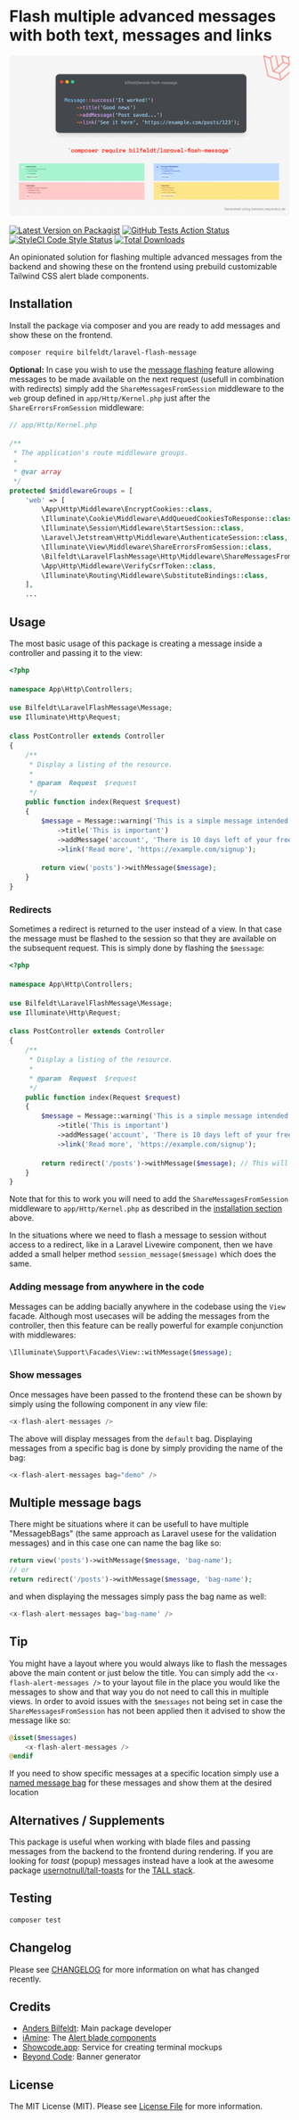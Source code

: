 # Flash multiple advanced messages with both text, messages and links

![bilfeldt/laravel-flash-message](/art/banner.png?raw=true)

[![Latest Version on Packagist](https://img.shields.io/packagist/v/bilfeldt/laravel-flash-message.svg?style=flat-square)](https://packagist.org/packages/bilfeldt/laravel-flash-message)
[![GitHub Tests Action Status](https://img.shields.io/github/workflow/status/bilfeldt/laravel-flash-message/run-tests?label=tests)](https://github.com/bilfeldt/laravel-flash-message/actions?query=workflow%3Arun-tests+branch%3Amain)
[![StyleCI Code Style Status](https://github.styleci.io/repos/416473017/shield)](https://github.styleci.io/repos/416473017/shield)
[![Total Downloads](https://img.shields.io/packagist/dt/bilfeldt/laravel-flash-message.svg?style=flat-square)](https://packagist.org/packages/bilfeldt/laravel-flash-message)

An opinionated solution for flashing multiple advanced messages from the backend and showing these on the frontend using prebuild customizable Tailwind CSS alert blade components.

## Installation

Install the package via composer and you are ready to add messages and show these on the frontend.

```bash
composer require bilfeldt/laravel-flash-message
```

**Optional:** In case you wish to use the [message flashing](https://laravel.com/docs/master/responses#redirecting-with-flashed-session-data) feature allowing messages to be made available on the next request (usefull in combination with redirects) simply add the `ShareMessagesFromSession` middleware to the `web` group defined in `app/Http/Kernel.php` just after the `ShareErrorsFromSession` middleware:

```php
// app/Http/Kernel.php

/**
 * The application's route middleware groups.
 *
 * @var array
 */
protected $middlewareGroups = [
    'web' => [
        \App\Http\Middleware\EncryptCookies::class,
        \Illuminate\Cookie\Middleware\AddQueuedCookiesToResponse::class,
        \Illuminate\Session\Middleware\StartSession::class,
        \Laravel\Jetstream\Http\Middleware\AuthenticateSession::class,
        \Illuminate\View\Middleware\ShareErrorsFromSession::class,
        \Bilfeldt\LaravelFlashMessage\Http\Middleware\ShareMessagesFromSession::class, // <------ ADDED HERE
        \App\Http\Middleware\VerifyCsrfToken::class,
        \Illuminate\Routing\Middleware\SubstituteBindings::class,
    ],
    ...
```

## Usage

The most basic usage of this package is creating a message inside a controller and passing it to the view:

```php
<?php

namespace App\Http\Controllers;

use Bilfeldt\LaravelFlashMessage\Message;
use Illuminate\Http\Request;

class PostController extends Controller
{
    /**
     * Display a listing of the resource.
     *
     * @param  Request  $request
     */
    public function index(Request $request)
    {
        $message = Message::warning('This is a simple message intended for you') // message/success/info/warning/error
            ->title('This is important')
            ->addMessage('account', 'There is 10 days left of your free trial')
            ->link('Read more', 'https://example.com/signup');
            
        return view('posts')->withMessage($message);
    }
}
```

### Redirects

Sometimes a redirect is returned to the user instead of a view. In that case the message must be flashed to the session so that they are available on the subsequent request. This is simply done by flashing the `$message`:

```php
<?php

namespace App\Http\Controllers;

use Bilfeldt\LaravelFlashMessage\Message;
use Illuminate\Http\Request;

class PostController extends Controller
{
    /**
     * Display a listing of the resource.
     *
     * @param  Request  $request
     */
    public function index(Request $request)
    {
        $message = Message::warning('This is a simple message intended for you') // message/success/info/warning/error
            ->title('This is important')
            ->addMessage('account', 'There is 10 days left of your free trial')
            ->link('Read more', 'https://example.com/signup');
            
        return redirect('/posts')->withMessage($message); // This will flash the message to the Laravel session
    }
}
```

Note that for this to work you will need to add the `ShareMessagesFromSession` middleware to `app/Http/Kernel.php` as described in the [installation section](#installation) above.

In the situations where we need to flash a message to session without access to a redirect, like in a Laravel Livewire component, then we have added a small helper method `session_message($message)` which does the same.

### Adding message from anywhere in the code

Messages can be adding bacially anywhere in the codebase using the `View` facade. Although most usecases will be adding the messages from the controller, then this feature can be really powerful for example conjunction with middlewares:

```php
\Illuminate\Support\Facades\View::withMessage($message);
```

### Show messages

Once messages have been passed to the frontend these can be shown by simply using the following component in any view file:

```php
<x-flash-alert-messages />
```

The above will display messages from the `default` bag. Displaying messages from a specific bag is done by simply providing the name of the bag:

```php
<x-flash-alert-messages bag="demo" />
```

## Multiple message bags

There might be situations where it can be usefull to have multiple "MessagebBags" (the same approach as Laravel usese for the validation messages) and in this case one can name the bag like so:

```php
return view('posts')->withMessage($message, 'bag-name');
// or 
return redirect('/posts')->withMessage($message, 'bag-name');
```

and when displaying the messages simply pass the bag name as well:

```php
<x-flash-alert-messages bag='bag-name' />
```

## Tip

You might have a layout where you would always like to flash the messages above the main content or just below the title. You can simply add the `<x-flash-alert-messages />` to your layout file in the place you would like the messages to show and that way you do not need to call this in multiple views. In order to avoid issues with the `$messages` not being set in case the `ShareMessagesFromSession` has not been applied then it advised to show the message like so:

```php
@isset($messages)
    <x-flash-alert-messages />
@endif
```

If you need to show specific messages at a specific location simply use a [named message bag](#multiple-message-bags) for these messages and show them at the desired location

## Alternatives / Supplements

This package is useful when working with blade files and passing messages from the backend to the frontend during rendering. If you are looking for *toast* (popup) messages instead have a look at the awesome package [usernotnull/tall-toasts](https://github.com/usernotnull/tall-toasts) for the [TALL stack](https://tallstack.dev/).

## Testing

```bash
composer test
```

## Changelog

Please see [CHANGELOG](CHANGELOG.md) for more information on what has changed recently.

## Credits

- [Anders Bilfeldt](https://github.com/bilfeldt): Main package developer
- [iAmine](https://tailwindcomponents.com/u/iaminos): The [Alert blade components](https://tailwindcomponents.com/component/alerts-components)
- [Showcode.app](https://showcode.app/): Service for creating terminal mockups
- [Beyond Code](https://banners.beyondco.de/): Banner generator

## License

The MIT License (MIT). Please see [License File](LICENSE.md) for more information.
